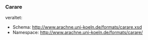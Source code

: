 ### Carare


veraltet: 
* Schema: http://www.arachne.uni-koeln.de/formats/carare.xsd
* Namespace: http://www.arachne.uni-koeln.de/formats/carare/
